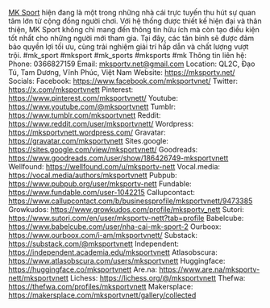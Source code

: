 <a href="https://mksportv.net//">MK Sport</a> hiện đang là một trong những nhà cái trực tuyến thu hút sự quan tâm lớn từ cộng đồng người chơi. Với hệ thống được thiết kế hiện đại và thân thiện, MK Sport không chỉ mang đến thông tin hữu ích mà còn tạo điều kiện tốt nhất cho những người mới tham gia. Tại đây, các tân binh sẽ được đảm bảo quyền lợi tối ưu, cùng trải nghiệm giải trí hấp dẫn và chất lượng vượt trội.
#mk_sport #mksport #mk_sports #mksports #mk
Thông tin liên hệ:
Phone: 0366827159
Email: mksportv.net@gmail.com
Location: QL2C, Đạo Tú, Tam Dương, Vĩnh Phúc, Việt Nam
Website: <a href="https://mksportv.net/">https://mksportv.net/</a>
Socials:
Facebook: <a href="https://www.facebook.com/mksportvnet/">https://www.facebook.com/mksportvnet/</a>
Twitter: <a href="https://x.com/mksportvnett">https://x.com/mksportvnett</a>
Pinterest: <a href="https://www.pinterest.com/mksportvnett/">https://www.pinterest.com/mksportvnett/</a>
Youtube: <a href="https://www.youtube.com/@mksportvnett">https://www.youtube.com/@mksportvnett</a>
Tumblr: <a href="https://www.tumblr.com/mksportvnett">https://www.tumblr.com/mksportvnett</a>
Reddit: <a href="https://www.reddit.com/user/mksportvnett/">https://www.reddit.com/user/mksportvnett/</a>
Wordpress: <a href="https://mksportvnett.wordpress.com/">https://mksportvnett.wordpress.com/</a>
Gravatar: <a href="https://gravatar.com/mksportvnett">https://gravatar.com/mksportvnett</a>
Sites.google: <a href="https://sites.google.com/view/mksportvnett/">https://sites.google.com/view/mksportvnett/</a>
Goodreads: <a href="https://www.goodreads.com/user/show/186426749-mksportvnett">https://www.goodreads.com/user/show/186426749-mksportvnett</a>
Wellfound: <a href="https://wellfound.com/u/mksportv-nett">https://wellfound.com/u/mksportv-nett</a>
Vocal.media: <a href="https://vocal.media/authors/mksportvnett">https://vocal.media/authors/mksportvnett</a>
Pubpub: <a href="https://www.pubpub.org/user/mksportv-nett">https://www.pubpub.org/user/mksportv-nett</a>
Fundable: <a href="https://www.fundable.com/user-1042215">https://www.fundable.com/user-1042215</a>
Callupcontact: <a href="https://www.callupcontact.com/b/businessprofile/mksportvnett/9473385">https://www.callupcontact.com/b/businessprofile/mksportvnett/9473385</a>
Growkudos: <a href="https://www.growkudos.com/profile/mksportv_nett">https://www.growkudos.com/profile/mksportv_nett</a>
Sutori: <a href="https://www.sutori.com/en/user/mksportv-nett?tab=profile">https://www.sutori.com/en/user/mksportv-nett?tab=profile</a>
Babelcube: <a href="https://www.babelcube.com/user/nha-cai-mk-sport-2">https://www.babelcube.com/user/nha-cai-mk-sport-2</a>
Ourboox: <a href="https://www.ourboox.com/i-am/mksportvnett/">https://www.ourboox.com/i-am/mksportvnett/</a>
Substack: <a href="https://substack.com/@mksportvnett">https://substack.com/@mksportvnett</a>
Independent: <a href="https://independent.academia.edu/mksportvnett">https://independent.academia.edu/mksportvnett</a>
Atlasobscura: <a href="https://www.atlasobscura.com/users/mksportvnett">https://www.atlasobscura.com/users/mksportvnett</a>
Huggingface: <a href="https://huggingface.co/mksportvnett">https://huggingface.co/mksportvnett</a>
Are.na: <a href="https://www.are.na/mksportv-nett/mksportvnett">https://www.are.na/mksportv-nett/mksportvnett</a>
Lichess: <a href="https://lichess.org/@/mksportvnett">https://lichess.org/@/mksportvnett</a>
Thefwa: <a href="https://thefwa.com/profiles/mksportvnett">https://thefwa.com/profiles/mksportvnett</a>
Makersplace: <a href="https://makersplace.com/mksportvnett/gallery/collected">https://makersplace.com/mksportvnett/gallery/collected</a>